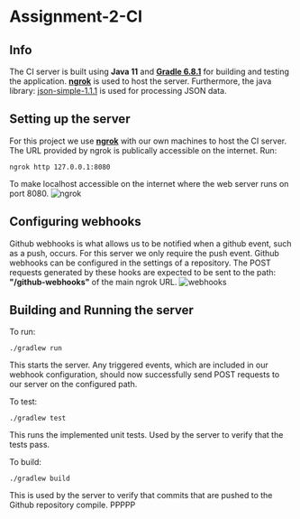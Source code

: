 # Assignment-2-CI

## Info
The CI server is built using **Java 11** and [**Gradle 6.8.1**](https://gradle.org/releases/) for building and testing the application. [**ngrok**](https://ngrok.com/) is used to host the server.
Furthermore, the java library: [json-simple-1.1.1](https://code.google.com/archive/p/json-simple/downloads) is used for processing JSON data.

## Setting up the server

For this project we use [**ngrok**](https://ngrok.com/) with our own machines to host the CI server. The URL provided by ngrok is publically accessible on the internet.
Run:
```
ngrok http 127.0.0.1:8080
```
To make localhost accessible on the internet where the web server runs on port 8080.
![ngrok](./res/images/ngrok.png)

## Configuring webhooks

Github webhooks is what allows us to be notified when a github event, such as a push, occurs. For this server we only require the push event. Github webhooks can be configured in the settings of a repository. The POST requests generated by these hooks are expected to be sent to the path: **\"/github-webhooks\"** of the main ngrok URL.
![webhooks](./res/images/webhooks.png)

## Building and Running the server

To run:
```
./gradlew run
```
This starts the server. Any triggered events, which are included in our webhook configuration, should now successfully send POST requests to our server on the configured path.

To test:
```
./gradlew test
```
This runs the implemented unit tests. Used by the server to verify that the
tests pass.

To build:
```
./gradlew build
```
This is used by the server to verify that commits that are pushed to the Github
repository compile.
PPPPP
